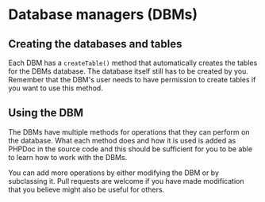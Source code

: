 # Database managers (DBMs)

## Creating the databases and tables

Each DBM has a `createTable()` method that automatically creates the tables for the DBMs database. The database itself still has to be created by you. Remember that the DBM's user needs to have permission to create tables if you want to use this method.

## Using the DBM

The DBMs have multiple methods for operations that they can perform on the database. What each method does and how it is used is added as PHPDoc in the source code and this should be sufficient for you to be able to learn how to work with the DBMs.

You can add more operations by either modifying the DBM or by subclassing it. Pull requests are welcome if you have made modification that you believe might also be useful for others.

